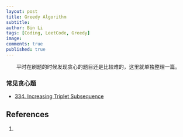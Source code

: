 ```yaml
---
layout: post
title: Greedy Algorithm
subtitle: 
author: Bin Li
tags: [Coding, LeetCode, Greedy]
image: 
comments: true
published: true
---
```


　　平时在刷题的时候发现贪心的题目还是比较难的，这里就单独整理一篇。

### 常见贪心题
* [334. Increasing Triplet Subsequence](http://gitlinux.net/2020-01-25-(334)-increasing-triplet-subsequence/)


## References
1. []()